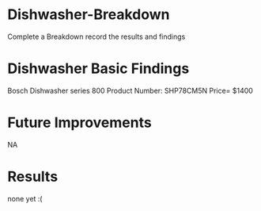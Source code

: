 # Dishwasher-Breakdown
Complete a Breakdown record the results and findings

# Dishwasher Basic Findings
Bosch Dishwasher series 800 Product Number: SHP78CM5N
Price= $1400

# Future Improvements 
NA

# Results
none yet :(

